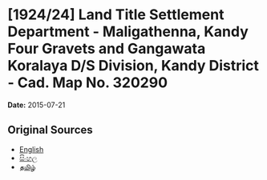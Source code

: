 # [1924/24] Land Title Settlement Department - Maligathenna, Kandy Four Gravets and Gangawata Koralaya D/S Division, Kandy District - Cad. Map No. 320290

**Date:** 2015-07-21

## Original Sources

- [English](https://documents.gov.lk/view/extra-gazettes/2015/7/1924-24_E.pdf)
- [සිංහල](https://documents.gov.lk/view/extra-gazettes/2015/7/1924-24_S.pdf)
- [தமிழ்](https://documents.gov.lk/view/extra-gazettes/2015/7/1924-24_T.pdf)
